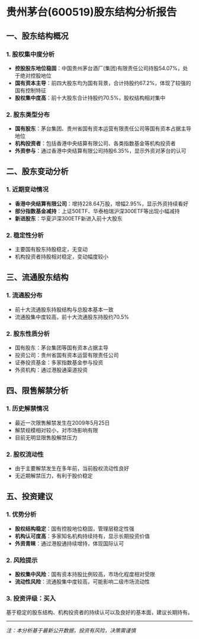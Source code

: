 # 贵州茅台(600519)股东结构分析报告

## 一、股东结构概况

### 1. 股权集中度分析
- **控股股东地位稳固**：中国贵州茅台酒厂(集团)有限责任公司持股54.07%，处于绝对控股地位
- **国有资本主导**：前四大股东均为国有背景，合计持股约67.2%，体现了较强的国有控制特征
- **股权集中度高**：前十大股东合计持股约70.5%，股权结构相对集中

### 2. 股东类型分布
- **国有股东**：茅台集团、贵州省国有资本运营有限责任公司等国有资本占据主导地位
- **机构投资者**：包括香港中央结算有限公司、各类指数基金等机构投资者
- **外资参与**：通过香港中央结算有限公司持股6.35%，显示外资对茅台的认可

## 二、股东变动分析

### 1. 近期变动情况
- **香港中央结算有限公司**：增持228.64万股，增幅2.95%，显示外资持续看好
- **部分指数基金减持**：上证50ETF、华泰柏瑞沪深300ETF等出现小幅减持
- **新进股东**：华夏沪深300ETF新进入前十大股东

### 2. 稳定性分析
- 主要国有股东持股稳定，无变动
- 机构投资者持股相对稳定，变动幅度较小

## 三、流通股东结构

### 1. 流通股分布
- 前十大流通股东持股结构与总股本基本一致
- 流通股集中度较高，前十大流通股东持股约70.5%

### 2. 股东性质分析
- 国有股东：茅台集团等国有资本占据主导
- 投资公司：贵州省国有资本运营有限责任公司
- 证券投资基金：多家指数基金参与投资
- 外资机构：通过港股通渠道投资

## 四、限售解禁分析

### 1. 历史解禁情况
- 最近一次限售解禁发生在2009年5月25日
- 解禁规模相对较小，对市场影响有限
- 目前无明显限售股解禁压力

### 2. 股权流动性
- 由于主要解禁发生在多年前，当前股权流动性良好
- 无近期解禁压力，有利于股价稳定

## 五、投资建议

### 1. 优势分析
- **股权结构稳定**：国有控股地位稳固，管理层稳定性强
- **机构认可度高**：多家知名机构持续持有，显示长期投资价值
- **外资青睐**：通过港股通持续增持，体现国际认可

### 2. 风险提示
- **股权集中风险**：国有资本持股比例较高，市场化程度相对受限
- **流动性风险**：流通股集中度较高，可能影响二级市场流动性

### 3. 投资评级：**买入**
基于稳定的股东结构、机构投资者的持续认可以及良好的基本面，建议长期持有。

---
*注：本分析基于最新公开数据，投资有风险，决策需谨慎*